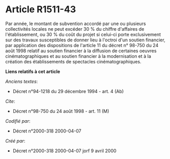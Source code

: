 # Article R1511-43

Par année, le montant de subvention accordé par une ou plusieurs collectivités locales ne peut excéder 30 % du chiffre
d'affaires de l'établissement, ou 30 % du coût du projet si celui-ci porte exclusivement sur des travaux susceptibles de
donner lieu à l'octroi d'un soutien financier, par application des dispositions de l'article 11 du décret n° 98-750 du 24
août 1998 relatif au soutien financier à la diffusion de certaines oeuvres cinématographiques et au soutien financier à la
modernisation et à la création des établissements de spectacles cinématographiques.

**Liens relatifs à cet article**

_Anciens textes_:

  - Décret n°94-1218 du 29 décembre 1994 - art. 4 (Ab)

_Cite_:

  - Décret n°98-750 du 24 août 1998 - art. 11 (M)

_Codifié par_:

  - Décret n°2000-318 2000-04-07

_Créé par_:

  - Décret n°2000-318 2000-04-07 jorf 9 avril 2000
